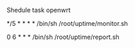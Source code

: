 Shedule task openwrt

*/5 * * * * /bin/sh /root/uptime/monitor.sh

0 6 * * * /bin/sh /root/uptime/report.sh
